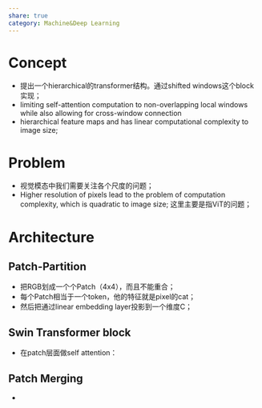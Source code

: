 ```yaml
---
share: true
category: Machine&Deep Learning
--- 
```


# Concept
- 提出一个hierarchical的transformer结构。通过shifted windows这个block实现；
- limiting self-attention computation to non-overlapping local windows while also allowing for cross-window connection
-  hierarchical feature maps and has linear computational complexity to image size;

# Problem
- 视觉模态中我们需要关注各个尺度的问题；
-  Higher resolution of pixels lead to the problem of computation complexity, which is quadratic to image size; 这里主要是指ViT的问题；

# Architecture

## Patch-Partition
- 把RGB划成一个个Patch（4x4），而且不能重合；
- 每个Patch相当于一个token，他的特征就是pixel的cat；
- 然后把通过linear embedding layer投影到一个维度C；

## Swin Transformer block
- 在patch层面做self attention： 

## Patch Merging
- 